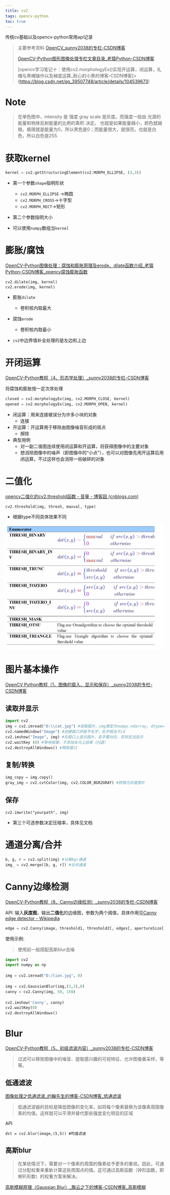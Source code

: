 ```yaml
---
title: cv2
tags: opencv-python
toc: true
---
```


传统cv基础以及opencv-python常用api记录



> 主要参考资料
> [OpenCV_sunny2038的专栏-CSDN博客](https://blog.csdn.net/sunny2038/category_904451.html)
> 
> [OpenCV-Python图形图像处理专栏文章目录_老猿Python-CSDN博客](https://blog.csdn.net/LaoYuanPython/article/details/109160152)
> 
>[opencv学习笔记十：使用cv2.morphologyEx()实现开运算，闭运算，礼帽与黑帽操作以及梯度运算_耐心的小黑的博客-CSDN博客]> (https://blog.csdn.net/qq_39507748/article/details/104539673)

# Note

> 在单色图中，intensity 是 强度 gray scale 是灰度。而强度一般由 光源的能量和物体反射能量的比例的乘积 决定。
> 也就是如果能量越小，颜色就越暗，极限就是能量为0，所以黑色是0；而能量很大，就很亮，也就是白色，所以白色是255.

# 获取kernel

```python
kernel = cv2.getStructuringElement(cv2.MORPH_ELLIPSE, (3,3))
```

- 第一个参数`shape`指明形状
  - `cv2.MORPH_ELLIPSE` ->椭圆
  - `cv2.MORPH_CROSS`->十字型
  - `cv2.MORPH_RECT`->矩形

- 第二个参数指明大小
- 可以使用`numpy`数组当`kernel`

# 膨胀/腐蚀

[OpenCV-Python图像处理：腐蚀和膨胀原理及erode、dilate函数介绍_老猿Python-CSDN博客_opencv腐蚀膨胀函数](https://blog.csdn.net/LaoYuanPython/article/details/109441709)

```
cv2.dilate(img, kernel)
cv2.erode(img, kernel)
```

- 膨胀`dilate`
  - 卷积核内取最大

- 腐蚀`erode`
  - 卷积核内取最小

- `cv2`中边界值补全处理的是左边和上边

# 开闭运算

[OpenCV-Python教程（4、形态学处理）_sunny2038的专栏-CSDN博客](https://blog.csdn.net/sunny2038/article/details/9137759)

将腐蚀和膨胀按一定次序处理

```python
closed = cv2.morphologyEx(img, cv2.MORPH_CLOSE, kernel)
opened = cv2.morphologyEx(img, cv2.MORPH_OPEN, kernel)
```

- 闭运算：用来连接被误分为许多小块的对象
  - 连接
- 开运算：开运算用于移除由图像噪音形成的斑点
  - 擦除
- 典型用例
  - 对一副二值图连续使用闭运算和开运算，将获得图像中的主要对象
  - 想消除图像中的噪声（即图像中的“小点”），也可以对图像先用开运算后用闭运算，不过这样也会消除一些破碎的对象

# 二值化

[opencv二值化的cv2.threshold函数 - 音量 - 博客园 (cnblogs.com)](https://www.cnblogs.com/yinliang-liang/p/9293310.html)

```
cv2.threshold(img, thresh, maxval, type)
```

- 根据type不同具体效果不同

![image-20211110154311623](https://raw.githubusercontent.com/Usigned/pic-typora/main/images/image-20211110154311623.png)

# 图片基本操作

[OpenCV Python教程（1、图像的载入、显示和保存）_sunny2038的专栏-CSDN博客](https://blog.csdn.net/sunny2038/article/details/9057415)

## 读取并显示

```python
import cv2 
img = cv2.imread("D:\\cat.jpg") #读取图片，img类型为numpy.ndarray, dtype=uint8
cv2.namedWindow("Image") #创建窗口并赋予名字，名字相当于id
cv2.imshow("Image", img) #在窗口上显示图片，名字要对应，否则无法显示
cv2.waitKey (0) #等待按键，不添加会马上结束（闪退）
cv2.destroyAllWindows() #释放窗口
```

## 复制/转换

```python
img_copy = img.copy()
gray_img = cv2.cvtColor(img, cv2.COLOR_BGR2GRAY) #转换为灰度图片
```

## 保存

```
cv2.imwrite("yourpath", img)
```

- 第三个可选参数决定压缩率，具体见文档

# 通道分离/合并

```python
b, g, r = cv2.split(img) #分离bgr通道
img_ = cv2.merge([b, g, r]) #合并通道
```

# Canny边缘检测

[OpenCV-Python教程（8、Canny边缘检测）_sunny2038的专栏-CSDN博客](https://blog.csdn.net/sunny2038/article/details/9202641)

API: 输入**灰度图**，输出**二值化**的边缘图，参数为两个阈值，具体作用见[Canny edge detector - Wikipedia](https://en.wikipedia.org/wiki/Canny_edge_detector)

```python
edge = cv2.Canny(image, threshold1, threshold2[, edges[, apertureSize[, L2gradient ]]]) 
```

使用示例:

> 使用前一般搭配高斯blur去噪

```python
import cv2
import numpy as np  
 
img = cv2.imread("D:/lion.jpg", 0)
 
img = cv2.GaussianBlur(img,(3,3),0)
canny = cv2.Canny(img, 50, 150)
 
cv2.imshow('Canny', canny)
cv2.waitKey(0)
cv2.destroyAllWindows()
```

# Blur

[OpenCV-Python教程（5、初级滤波内容）_sunny2038的专栏-CSDN博客](https://blog.csdn.net/sunny2038/article/details/9155893)

> 过滤可以移除图像中的噪音、提取感兴趣的可视特征、允许图像重采样，等等。

## 低通滤波

[图像处理之低通滤波_约翰先生的博客-CSDN博客_低通滤波](https://blog.csdn.net/weixin_38570251/article/details/82054106)



> 低通滤波器的目标是降低图像的变化率，如将每个像素替换为该像素周围像素的均值。这样就可以平滑并替代那些强度变化明显的区域

API

```
dst = cv2.blur(image,(5,5)) #均值滤波
```

## 高斯blur

> 在某些情况下，需要对一个像素的周围的像素给予更多的重视。因此，可通过分配权重来重新计算这些周围点的值。这可通过高斯函数（钟形函数，即喇叭形数）的权重方案来解决。

[高斯模糊原理（Gaussian Blur）_飘云之下的博客-CSDN博客_高斯模糊](https://blog.csdn.net/weixin_44403952/article/details/90342626)

